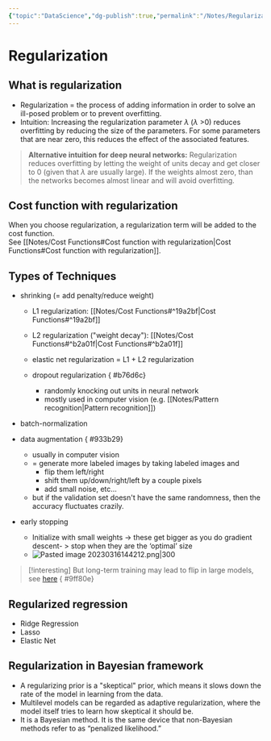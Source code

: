 ```yaml
---
{"topic":"DataScience","dg-publish":true,"permalink":"/Notes/Regularization/","dgPassFrontmatter":true,"noteIcon":""}
---
```



# Regularization

## What is regularization
- Regularization = the process of adding information in order to solve an ill-posed problem or to prevent overfitting.
- Intuition:
Increasing the regularization parameter $\lambda$ ($\lambda$ >0) reduces overfitting by reducing the size of the parameters.  For some parameters that are near zero, this reduces the effect of the associated features.
> **Alternative intuition for deep neural networks:**
> Regularization reduces overfitting by letting the weight of units decay and get closer to 0 (given that $\lambda$ are usually large). If the weights almost zero, than the networks becomes almost linear and will avoid overfitting.


## Cost function with regularization
When you choose regularization, a regularization term will be added to the cost function.  
See [[Notes/Cost Functions#Cost function with regularization\|Cost Functions#Cost function with regularization]].

## Types of Techniques
- shrinking (= add penalty/reduce weight)
	- L1 regularization: [[Notes/Cost Functions#^19a2bf\|Cost Functions#^19a2bf]]
	- L2 regularization ("weight decay"): [[Notes/Cost Functions#^b2a01f\|Cost Functions#^b2a01f]]
	- elastic net regularization = L1 + L2 regularization
	- dropout regularization
{ #b76d6c}

		- randomly knocking out units in neural network
		- mostly used in computer vision (e.g. [[Notes/Pattern recognition\|Pattern recognition]])
- batch-normalization
- data augmentation 
{ #933b29}

	- usually in computer vision
	- = generate more labeled images by taking labeled images and
		- flip them left/right
		- shift them up/down/right/left by a couple pixels
		- add small noise, etc...
	-  but if the validation set doesn't have the same randomness, then the accuracy fluctuates crazily.
- early stopping
	- Initialize with small weights -> these get bigger as you do gradient descent- > stop when they are the ‘optimal’ size
	- ![Pasted image 20230316144212.png|300](/img/user/assets/images/Pasted%20image%2020230316144212.png)
>[!interesting]
> But long-term training may lead to flip in large models, see [here](https://openai.com/research/deep-double-descent)
{ #9ff80e}

## Regularized regression
- Ridge Regression
- Lasso
- Elastic Net

## Regularization in Bayesian framework
- A regularizing prior is a "skeptical" prior, which means it slows down the rate of the model in learning from the data.
- Multilevel models can be regarded as adaptive regularization, where the model itself tries to learn how skeptical it should be.
- It is a Bayesian method. It is the same device that non-Bayesian methods refer to as “penalized likelihood.”